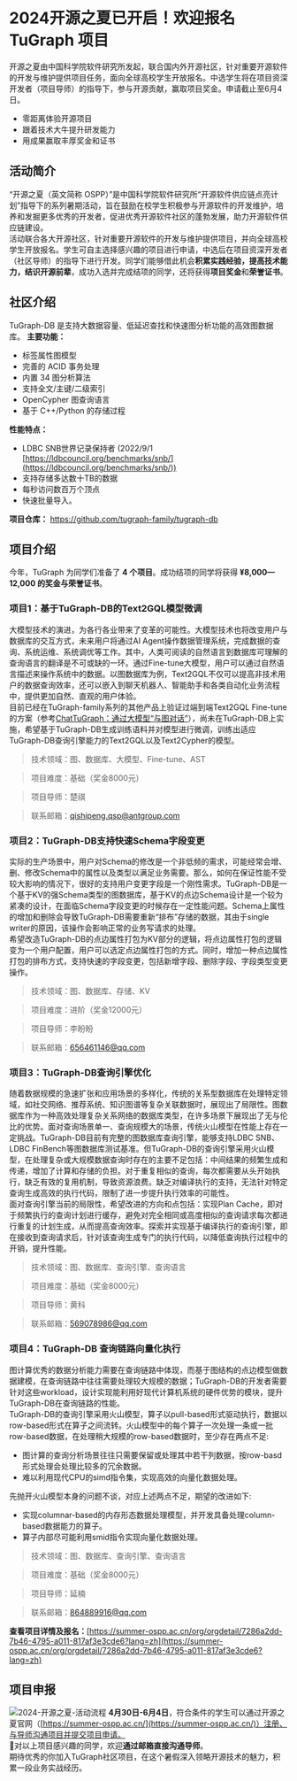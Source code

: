 # 2024开源之夏已开启！欢迎报名 TuGraph 项目

开源之夏由中国科学院软件研究所发起，联合国内外开源社区，针对重要开源软件的开发与维护提供项目任务，面向全球高校学生开放报名。中选学生将在项目资深开发者（项目导师）的指导下，参与开源贡献，赢取项目奖金。申请截止至6月4日。

- 零距离体验开源项目
- 跟着技术大牛提升研发能力
- 用成果赢取丰厚奖金和证书

## 活动简介

“开源之夏（英文简称 OSPP）”是中国科学院软件研究所“开源软件供应链点亮计划”指导下的系列暑期活动，旨在鼓励在校学生积极参与开源软件的开发维护，培养和发掘更多优秀的开发者，促进优秀开源软件社区的蓬勃发展，助力开源软件供应链建设。<br>
活动联合各大开源社区，针对重要开源软件的开发与维护提供项目，并向全球高校学生开放报名。学生可自主选择感兴趣的项目进行申请，中选后在项目资深开发者（社区导师）的指导下进行开发。同学们能够借此机会**积累实践经验，提高技术能力，结识开源前辈**，成功入选并完成结项的同学，还将获得**项目奖金**和**荣誉证书**。

## 社区介绍

TuGraph-DB 是支持大数据容量、低延迟查找和快速图分析功能的高效图数据库。
**主要功能：**

- 标签属性图模型
- 完善的 ACID 事务处理
- 内置 34 图分析算法
- 支持全文/主键/二级索引
- OpenCypher 图查询语言
- 基于 C++/Python 的存储过程

**性能特点：**

- LDBC SNB世界记录保持者 (2022/9/1 [https://ldbcouncil.org/benchmarks/snb/](https://ldbcouncil.org/benchmarks/snb/))
- 支持存储多达数十TB的数据
- 每秒访问数百万个顶点
- 快速批量导入。

**项目仓库：**
<https://github.com/tugraph-family/tugraph-db>

## 项目介绍

今年，TuGraph 为同学们准备了 **4 个项目**。成功结项的同学将获得 **¥8,000—12,000 的奖金与荣誉证书**。

### 项目1：基于TuGraph-DB的Text2GQL模型微调

大模型技术的演进，为各行各业带来了变革的可能性。大模型技术也将改变用户与数据库的交互方式，未来用户将通过AI Agent操作数据管理系统，完成数据的查询、系统运维、系统调优等工作。其中，人类可阅读的自然语言到数据库可理解的查询语言的翻译是不可或缺的一环。通过Fine-tune大模型，用户可以通过自然语言描述来操作系统中的数据。以图数据库为例，Text2GQL不仅可以提高非技术用户的数据查询效率，还可以嵌入到聊天机器人、智能助手和各类自动化业务流程中，提供更加自然、直观的用户体验。<br>
目前已经在TuGraph-family系列的其他产品上验证过端到端Text2GQL Fine-tune的方案（参考[ChatTuGraph：通过大模型“与图对话”](https://mp.weixin.qq.com/s/rZdj8TEoHZg_f4C-V4lq2A)），尚未在TuGraph-DB上实施，希望基于TuGraph-DB生成训练语料并对模型进行微调，训练出适应TuGraph-DB查询引擎能力的Text2GQL以及Text2Cypher的模型。

> 技术领域：图、数据库、大模型、Fine-tune、AST

> 项目难度：基础（奖金8000元）

> 项目导师：楚祺

> 联系邮箱：<qishipeng.qsp@antgroup.com>

### 项目2：TuGraph-DB支持快速Schema字段变更

实际的生产场景中，用户对Schema的修改是一个非低频的需求，可能经常会增、删、修改Schema中的属性以及类型以满足业务需要。那么，如何在保证性能不受较大影响的情况下，很好的支持用户变更字段是一个刚性需求。TuGraph-DB是一个基于KV的强Schema类型的图数据库，基于KV的点边Schema设计是一个较为紧凑的设计，在面临Schema字段变更的时候存在一定性能问题。Schema上属性的增加和删除会导致TuGraph-DB需要重新“排布”存储的数据，其由于single writer的原因，该操作会影响正常的业务写请求的处理。<br>
希望改造TuGraph-DB的点边属性打包为KV部分的逻辑，将点边属性打包的逻辑变为一个用户配置，用户可以选定点边属性打包的方式。同时，增加一种点边属性打包的排布方式，支持快速的字段变更，包括新增字段、删除字段、字段类型变更操作。

> 技术领域：图、数据库、存储、KV

> 项目难度：进阶（奖金12000元）

> 项目导师：李盼盼

> 联系邮箱：[656461146@qq.com](mailto:656461146@qq.com)

### 项目3：TuGraph-DB查询引擎优化

随着数据规模的急速扩张和应用场景的多样化，传统的关系型数据库在处理特定领域，如社交网络、推荐系统、知识图谱等复杂关联数据时，展现出了局限性。图数据库作为一种高效处理复杂关系网络的数据库类型，在许多场景下展现出了无与伦比的优势。面对查询场景单一、查询规模大的场景，传统火山模型在性能上存在一定挑战。TuGraph-DB目前有完整的图数据库查询引擎，能够支持LDBC SNB、LDBC FinBench等图数据库测试基准。但TuGraph-DB的查询引擎采用火山模型，在处理复杂或大规模数据查询时存在的主要不足包括：中间结果的频繁生成和传递，增加了计算和存储的负担。对于重复相似的查询，每次都需要从头开始执行，缺乏有效的复用机制，导致资源浪费。缺乏对编译执行的支持，无法针对特定查询生成高效的执行代码，限制了进一步提升执行效率的可能性。<br>
面对查询引擎当前的局限性，希望改进的方向和点包括：实现Plan Cache，即对于频繁执行的查询计划进行缓存，避免对完全相同或高度相似的查询请求每次都进行重复的计划生成，从而提高查询效率。探索并实现基于编译执行的查询引擎，即在接收到查询请求后，针对该查询生成专门的执行代码，以降低查询执行过程中的开销，提升性能。

> 技术领域：图、数据库、查询引擎、查询语言

> 项目难度：基础（奖金8000元）

> 项目导师：黄科

> 联系邮箱：[569078986@qq.com](mailto:569078986@qq.com)

### 项目4：TuGraph-DB 查询链路向量化执行

图计算优秀的数据分析能力需要在查询链路中体现，而基于图结构的点边模型做数据建模，在查询链路中往往需要处理较大规模的数据；TuGraph-DB的开发者需要针对这些workload，设计实现能利用好现代计算机系统的硬件优势的模块，提升TuGraph-DB在查询链路的性能。<br>
TuGraph-DB的查询引擎采用火山模型，算子以pull-based形式驱动执行，数据以row-based形式在算子之间流转。火山模型中的每个算子一次处理一条或一批row-based数据，在处理稍大规模的row-based数据时，至少存在两点不足:

- 图计算的查询分析场景往往只需要保留或处理其中若干列数据，按row-basd形式处理会处理比较多的冗余数据。
- 难以利用现代CPU的simd指令集，实现高效的向量化数据处理。

先抛开火山模型本身的问题不谈，对应上述两点不足，期望的改进如下:

- 实现columnar-based的内存形态数据处理模型，并开发具备处理column-based数据能力的算子。
- 算子内部尽可能利用smid指令实现向量化数据处理。

> 技术领域：图、数据库、查询引擎、查询语言

> 项目难度：基础（奖金8000元）

> 项目导师：延楠

> 联系邮箱：<864889916@qq.com>

**查看项目详情及报名：**[https://summer-ospp.ac.cn/org/orgdetail/7286a2dd-7b46-4795-a011-817af3e3cde6?lang=zh](https://summer-ospp.ac.cn/org/orgdetail/7286a2dd-7b46-4795-a011-817af3e3cde6?lang=zh)

## 项目申报

![2024-开源之夏-活动流程](https://mdn.alipayobjects.com/huamei_qcdryc/afts/img/A*Y0NgSIsZ7IgAAAAAAAAAAAAADgOBAQ/original#id=VgaCZ&originHeight=1058&originWidth=2400&originalType=binary&ratio=1&rotation=0&showTitle=true&status=done&style=none&title=2024-%E5%BC%80%E6%BA%90%E4%B9%8B%E5%A4%8F-%E6%B4%BB%E5%8A%A8%E6%B5%81%E7%A8%8B "2024-开源之夏-活动流程")
**4月30日-6月4日**，符合条件的学生可以通过开源之夏官网（[https://summer-ospp.ac.cn/](https://summer-ospp.ac.cn/)）注册、与导师沟通项目并提交项目申请。<br>
📍对以上项目感兴趣的同学，欢迎**通过邮箱直接沟通导师**。<br>
期待优秀的你加入TuGraph社区项目，在这个暑假深入领略开源技术的魅力，积累一段业务实战经历。
